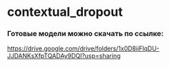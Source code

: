 # contextual_dropout

### Готовые модели можно скачать по ссылке:
https://drive.google.com/drive/folders/1x0D8iiFlqDU-JJDANKsXfpTQADAy9DQl?usp=sharing
